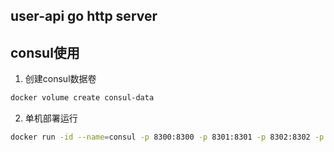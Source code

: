 ## user-api go http server

## consul使用
1. 创建consul数据卷
```bash
docker volume create consul-data
```
2. 单机部署运行
```bash
docker run -id --name=consul -p 8300:8300 -p 8301:8301 -p 8302:8302 -p 8500:8500 -p 8600:8600 -v consul-data:/consul/data consul:1.15.4 agent -server -ui -node=n1 -bootstrap-expect=1 -client=0.0.0.0
```
